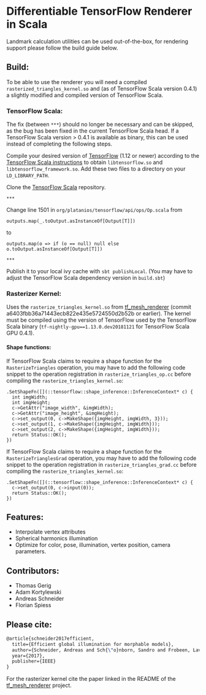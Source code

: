 # Differentiable TensorFlow Renderer in Scala

Landmark calculation utilities can be used out-of-the-box, for rendering support please follow the build guide below.

## Build:

To be able to use the renderer you will need a compiled `rasterized_triangles_kernel.so` and (as of TensorFlow Scala
version 0.4.1) a slightly modified and compiled version of TensorFlow Scala.

### TensorFlow Scala:

The fix (between `***`) should no longer be necessary and can be skipped, as the bug has been fixed in the current TensorFlow Scala head. If a TensorFlow Scala version > 0.4.1 is available as binary, this can be used instead of completing the following steps.

Compile your desired version of [TensorFlow](https://github.com/tensorflow/tensorflow) (1.12 or newer) according to the
[TensorFlow Scala instructions](http://platanios.org/tensorflow_scala/installation.html) to obtain `libtensorflow.so`
and `libtensorflow_framework.so`. Add these two files to a directory on your `LD_LIBRARY_PATH`.

Clone the [TensorFlow Scala](https://github.com/eaplatanios/tensorflow_scala) repository.

`***`

Change line 1501 in
`org/platanios/tensorflow/api/ops/Op.scala` from
```
outputs.map(_.toOutput.asInstanceOf[Output[T]])
```
to
```
outputs.map(o => if (o == null) null else o.toOutput.asInstanceOf[Output[T]])
```

`***`

Publish it to your local ivy cache with `sbt publishLocal`. (You may have to adjust the TensorFlow Scala dependency
version in `build.sbt`)

### Rasterizer Kernel:

Uses the `rasterize_triangles_kernel.so` from [tf_mesh_renderer](https://github.com/google/tf_mesh_renderer)
(commit a6403fbb36a71443ecb822e435e5724550d2b52b or earlier). The kernel must be compiled using the version of
TensorFlow used by the TensorFlow Scala binary (`tf-nightly-gpu==1.13.0.dev20181121` for TensorFlow Scala GPU
0.4.1).

#### Shape functions:

If TensorFlow Scala claims to require a shape function for the `RasterizeTriangles` operation, you may have to add the
following code snippet to the operation registration in `rasterize_triangles_op.cc` before compiling the
`rasterize_triangles_kernel.so`:
```
.SetShapeFn([](::tensorflow::shape_inference::InferenceContext* c) {
  int imgWidth;
  int imgHeight;
  c->GetAttr("image_width", &imgWidth);
  c->GetAttr("image_height", &imgHeight);
  c->set_output(0, c->MakeShape({imgHeight, imgWidth, 3}));
  c->set_output(1, c->MakeShape({imgHeight, imgWidth}));
  c->set_output(2, c->MakeShape({imgHeight, imgWidth}));
  return Status::OK();
})
```

If TensorFlow Scala claims to require a shape function for the `RasterizeTrianglesGrad` operation, you may have to add
the following code snippet to the operation registration in `rasterize_triangles_grad.cc` before compiling the
`rasterize_triangles_kernel.so`:
```
.SetShapeFn([](::tensorflow::shape_inference::InferenceContext* c) {
  c->set_output(0, c->input(0));
  return Status::OK();
})
```

## Features:

* Interpolate vertex attributes
* Spherical harmonics illumination
* Optimize for color, pose, illumination, vertex position, camera parameters. 

## Contributors:

* Thomas Gerig
* Adam Kortylewski
* Andreas Schneider
* Florian Spiess

## Please cite:
```latex
@article{schneider2017efficient,
  title={Efficient global illumination for morphable models},
  author={Schneider, Andreas and Sch{\"o}nborn, Sandro and Frobeen, Lavrenti and Vetter, Thomas and Egger, Bernhard},
  year={2017},
  publisher={IEEE}
}
```

For the rasterizer kernel cite the paper linked in the README of the [tf_mesh_renderer](https://github.com/google/tf_mesh_renderer) project.